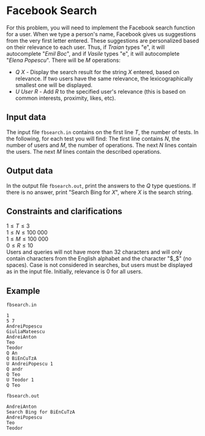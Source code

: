 # Facebook Search

For this problem, you will need to implement the Facebook search function for a user. When we type a person's name, Facebook gives us suggestions from the very first letter entered. These suggestions are personalized based on their relevance to each user. Thus, if $Traian$ types "e", it will autocomplete "$Emil\ Boc$", and if $Vasile$ types "e", it will autocomplete "$Elena\ Popescu$". There will be $M$ operations:
- $Q\ X$ - Display the search result for the string $X$ entered, based on relevance. If two users have the same relevance, the lexicographically smallest one will be displayed.
- $U\ User\ R$ - Add $R$ to the specified user's relevance (this is based on common interests, proximity, likes, etc).

## Input data

The input file `fbsearch.in` contains on the first line $T$, the number of tests. In the following, for each test you will find:
The first line contains $N$, the number of users and $M$, the number of operations.
The next $N$ lines contain the users.
The next $M$ lines contain the described operations.

## Output data

In the output file `fbsearch.out`, print the answers to the $Q$ type questions. If there is no answer, print "Search Bing for $X$", where $X$ is the search string.

## Constraints and clarifications

$1 \leq T \leq 3$  
$1 \leq N \leq 100\ 000$  
$1 \leq M \leq 100\ 000$  
$0 \leq R \leq 10$  
Users and queries will not have more than $32$ characters and will only contain characters from the English alphabet and the character "$_$" (no spaces). Case is not considered in searches, but users must be displayed as in the input file. Initially, relevance is $0$ for all users.

## Example

`fbsearch.in`  
```
1  
5 7  
AndreiPopescu  
GiuliaMateescu  
AndreiAnton  
Teo  
Teodor  
Q An  
Q BiEnCuTzA  
U AndreiPopescu 1  
Q andr  
Q Teo  
U Teodor 1  
Q Teo
```  
`fbsearch.out`  
```
AndreiAnton  
Search Bing for BiEnCuTzA  
AndreiPopescu  
Teo  
Teodor
```